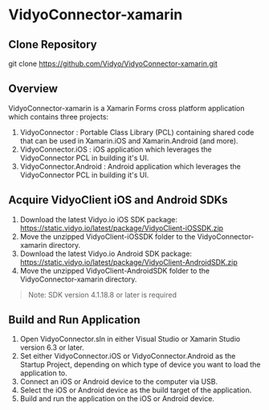 # VidyoConnector-xamarin

## Clone Repository
git clone https://github.com/Vidyo/VidyoConnector-xamarin.git

## Overview
VidyoConnector-xamarin is a Xamarin Forms cross platform application which contains three projects:
1. VidyoConnector         : Portable Class Library (PCL) containing shared code that can be used in Xamarin.iOS and Xamarin.Android (and more).
2. VidyoConnector.iOS     : iOS application which leverages the VidyoConnector PCL in building it's UI.
3. VidyoConnector.Android : Android application which leverages the VidyoConnector PCL in building it's UI.

## Acquire VidyoClient iOS and Android SDKs
1. Download the latest Vidyo.io iOS SDK package: https://static.vidyo.io/latest/package/VidyoClient-iOSSDK.zip
2. Move the unzipped VidyoClient-iOSSDK folder to the VidyoConnector-xamarin directory.
3. Download the latest Vidyo.io Android SDK package: https://static.vidyo.io/latest/package/VidyoClient-AndroidSDK.zip
4. Move the unzipped VidyoClient-AndroidSDK folder to the VidyoConnector-xamarin directory.

> Note: SDK version 4.1.18.8 or later is required

## Build and Run Application
1. Open VidyoConnector.sln in either Visual Studio or Xamarin Studio version 6.3 or later.
2. Set either VidyoConnector.iOS or VidyoConnector.Android as the Startup Project, depending on which type of device you want to load the application to.
3. Connect an iOS or Android device to the computer via USB.
4. Select the iOS or Android device as the build target of the application.
5. Build and run the application on the iOS or Android device.

